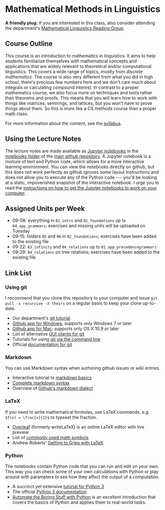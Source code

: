 Mathematical Methods in Linguistics
===================================

**A friendly plug:** If you are interested in this class, also consider attending the department's [Mathematical Linguistics Reading Group](http://complab-stonybrook.github.io/mlrg/).

Course Outline
--------------

This course is an introduction to mathematics in linguistics.
It aims to help students familiarize themselves with mathematical concepts and applications that are widely relevant to theoretical and/or computational linguistics. 
This covers a wide range of topics, mostly from *discrete mathematics*.
The course is also very different from what you did in high school, there's precious few numbers here and we don't care much about integrals or calculating compound interest.
In contrast to a proper mathematics course, we also focus more on techniques and tools rather than theorems and proofs.
This means that you will learn how to work with things like matrices, semirings, and lattices, but you won't have to prove things about them.
So this is more like a CS methods course than a proper math class.

For more information about the content, see the [syllabus].

Using the Lecture Notes
-----------------------

The lecture notes are made available as [Jupyter notebooks](http://jupyter.org/) in the [notebooks folder](./tree/master/notebooks) of the [main github repository](https://github.com/StonyBrook-Lin539-F17/main). 
A Jupyter notebook is a mixture of text and Python code, which allows for a more interactive learning environment.
You can view the notebooks directly on github, but this does not work perfectly as github ignores some layout instructions and does not allow you to execute any of the Python code --- you'd be looking at a static, impoverished snapshot of the interactive notebook.
I urge you to read the [instructions on how to get the Jupyter notebooks to work on your computer][instructions].


Assigned Units per Week
--------------------------

- 09-08: everything in `01_intro` and `02_foundations` up to `04_app_grammars`; exercises and missing units will be uploaded on Tuesday
- 09-15: folders `05` and `06` in `02_foundations`; exercises have been added to the existing file
- 09-22: `03_infinity` and `04_relations` up to `01_app_precedencegrammars`
- 09-29: `04_relations` on tree relations; exercises have been added to the existing file


Link List
---------

### Using git

I recommend that you clone this repository to your computer and issue `git pull -s recursive -X theirs` on a regular basis to keep your clone up-to-date.

- Our department's [git tutorial](https://github.com/CompLab-StonyBrook/git_training)
- [Github app for Windows](http://windows.github.com); supports only Windows 7 or later
- [Github app for Mac](http://mac.github.com); supports only OS X 10.9 or later
- List of alternative [GUI clients for git](http://git-scm.com/downloads/guis)
- Tutorials for using [git via the command line](https://www.atlassian.com/git/tutorials)
- Official [documentation for git](http://git-scm.com/doc)


### Markdown

You can use Markdown syntax when authoring github issues or wiki entries.

- Interactive tutorial to [markdown basics](http://markdowntutorial.com/)
- [Complete markdown syntax](http://daringfireball.net/projects/markdown/syntax)
- Overview of [Github's markdown dialect](https://help.github.com/categories/writing-on-github/)


### LaTeX

If you need to write mathematical formulas, use LaTeX commands, e.g. `$f(x) = \frac{x}{2}$` to typeset the fraction.

- [Overleaf](https://www.overleaf.com/) (formerly writeLaTeX) is an online LaTeX editor with live preview
- List of [commonly used math symbols](http://web.ift.uib.no/Teori/KURS/WRK/TeX/symALL.html)
- Andrew Roberts' [Getting to Grips with LaTeX](http://www.andy-roberts.net/writing/latex)


### Python

The notebooks contain Python code that you can run and edit on your own.
This way you can check some of your own calculations with Python or play around with parameters to see how they affect the output of a computation.

- A succinct yet extensive [tutorial for Python 3](http://www.python-course.eu/python3_course.php)
- The official [Python 3 documentation](https://docs.python.org/3/)
- [Automate the Boring Stuff with Python](https://automatetheboringstuff.com/) is an excellent introduction that covers the basics of Python and applies them to real-world tasks.


[private]: ../../../private
[syllabus]: ./source/00_syllabus/syllabus.mdown
[instructions]: ./source/00_syllabus/setup.mdown
